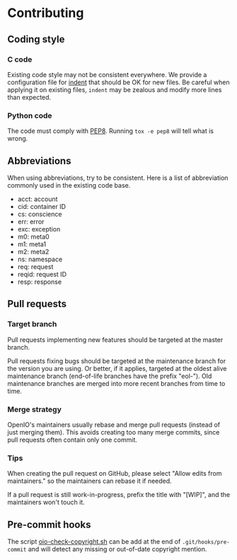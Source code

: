 # Contributing

## Coding style
### C code

Existing code style may not be consistent everywhere. We provide a
configuration file for [indent](./.indent.pro) that should be OK for
new files. Be careful when applying it on existing files, ``indent`` may be
zealous and modify more lines than expected.

### Python code

The code must comply with [PEP8](https://www.python.org/dev/peps/pep-0008/).
Running ``tox -e pep8`` will tell what is wrong.


## Abbreviations

When using abbreviations, try to be consistent. Here is a list of
abbreviation commonly used in the existing code base.

- acct: account
- cid: container ID
- cs: conscience
- err: error
- exc: exception
- m0: meta0
- m1: meta1
- m2: meta2
- ns: namespace
- req: request
- reqid: request ID
- resp: response

## Pull requests

### Target branch

Pull requests implementing new features should be targeted at the master
branch.

Pull requests fixing bugs should be targeted at the maintenance branch for the
version you are using. Or better, if it applies, targeted at the oldest alive
maintenance branch (end-of-life branches have the prefix "eol-").
Old maintenance branches are merged into more recent branches from time to
time.

### Merge strategy

OpenIO's maintainers usually rebase and merge pull requests (instead of just
merging them). This avoids creating too many merge commits, since pull requests
often contain only one commit.

### Tips

When creating the pull request on GitHub, please select
"Allow edits from maintainers." so the maintainers can rebase it if needed.

If a pull request is still work-in-progress, prefix the title with "[WIP]",
and the maintainers won't touch it.


## Pre-commit hooks

The script [oio-check-copyright.sh](./tools/oio-check-copyright.sh) can be
add at the end of ``.git/hooks/pre-commit`` and will detect any missing or
out-of-date copyright mention.
